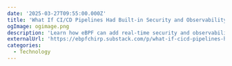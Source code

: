 ```yaml
---
date: '2025-03-27T09:55:00.000Z'
title: 'What If CI/CD Pipelines Had Built-in Security and Observability with eBPF?'
ogImage: ogimage.png
description: 'Learn how eBPF can add real-time security and observability to CI/CD pipelines like GitHub Actions, helping detect exploits and optimize workflows execution time.'
externalUrl: 'https://ebpfchirp.substack.com/p/what-if-cicd-pipelines-had-built'
categories:
  - Technology
---
```

